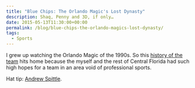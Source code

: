 ```yaml
---
title: "Blue Chips: The Orlando Magic's Lost Dynasty"
description: Shaq, Penny and 3D, if only…
date: 2015-05-13T11:30:00+00:00
permalink: /blog/blue-chips-the-orlando-magics-lost-dynasty/
tags:
  - Sports
---
```


I grew up watching the Orlando Magic of the 1990s. So this [history of the team](http://grantland.com/1990s-orlando-magic-oral-history/) hits home because the myself and the rest of Central Florida had such high hopes for a team in an area void of professional sports.

Hat tip: [Andrew Spittle](http://andrewspittle.com/2015/05/11/blue-chips/).
